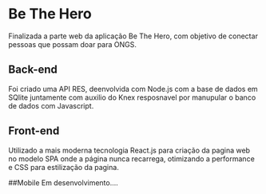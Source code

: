 # Be The Hero

Finalizada a parte web da aplicação Be The Hero, com objetivo de conectar pessoas que possam doar para ONGS.

## Back-end

Foi criado uma API RES, deenvolvida com Node.js com a base de dados em SQlite juntamente com auxilio do Knex resposnavel por manupular o banco de dados com Javascript.


## Front-end

Utilizado a mais moderna tecnologia React.js  para  criação da pagina web no modelo SPA onde a página nunca recarrega, otimizando a performance e CSS para estilização da pagina.

##Mobile
Em desenvolvimento....
